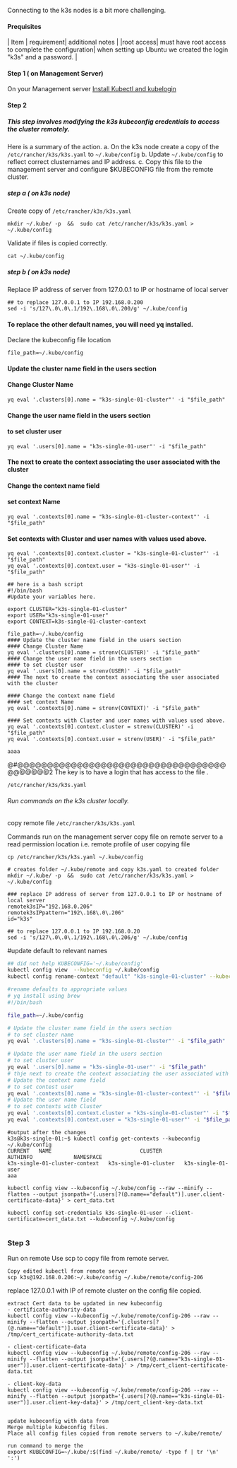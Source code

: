 
Connecting to the k3s nodes is a bit more challenging.


#### Prequisites

| Item | requirement| additional notes |
|root access| must have root access to complete the configuration| when setting up Ubuntu we created the login "k3s" and a password. |

#### Step 1 ( on Management Server)
On your Management server 
[Install Kubectl and kubelogin](/k3s-setup/Part-003-PreRequisites.md)

#### Step 2 
##### This step involves modifying the k3s kubeconfig credentials to access the cluster remotely.
Here is a summary of the action.
a. On the k3s node create a copy of the `/etc/rancher/k3s/k3s.yaml` to `~/.kube/config`
b. Update  `~/.kube/config` to reflect correct clusternames and IP address.
c. Copy this file to the management server and configure $KUBECONFIG file from the remote cluster.

##### step a ( on k3s node)

Create copy of `/etc/rancher/k3s/k3s.yaml`
```
mkdir ~/.kube/ -p  &&  sudo cat /etc/rancher/k3s/k3s.yaml > ~/.kube/config
```
Validate if files is copied correctly.
```
cat ~/.kube/config
```
##### step b ( on k3s node)
Replace IP address of server from 127.0.0.1 to IP or hostname of local server
```
## to replace 127.0.0.1 to IP 192.168.0.200    
sed -i 's/127\.0\.0\.1/192\.168\.0\.200/g' ~/.kube/config  
```
#### To replace the other default names, you will need yq installed.
Declare the kubeconfig file location
```
file_path=~/.kube/config
```
#### Update the cluster name field in the users section

#### Change Cluster Name
```
yq eval '.clusters[0].name = "k3s-single-01-cluster"' -i "$file_path"
```
#### Change the user name field in the users section
#### to set cluster user
```
yq eval '.users[0].name = "k3s-single-01-user"' -i "$file_path"
```
#### The next to create the context associating the user associated with the cluster

#### Change the context name field
#### set context Name
```
yq eval '.contexts[0].name = "k3s-single-01-cluster-context"' -i "$file_path"
```

#### Set contexts with Cluster and user names with values used above. 
```
yq eval '.contexts[0].context.cluster = "k3s-single-01-cluster"' -i "$file_path"
yq eval '.contexts[0].context.user = "k3s-single-01-user"' -i "$file_path"
```

```
## here is a bash script 
#!/bin/bash
#Update your variables here.

export CLUSTER="k3s-single-01-cluster"
export USER="k3s-single-01-user"
export CONTEXT=k3s-single-01-cluster-context

file_path=~/.kube/config
#### Update the cluster name field in the users section
#### Change Cluster Name
yq eval '.clusters[0].name = strenv(CLUSTER)' -i "$file_path"
#### Change the user name field in the users section
#### to set cluster user
yq eval '.users[0].name = strenv(USER)' -i "$file_path"
#### The next to create the context associating the user associated with the cluster

#### Change the context name field
#### set context Name
yq eval '.contexts[0].name = strenv(CONTEXT)' -i "$file_path"

#### Set contexts with Cluster and user names with values used above. 
yq eval '.contexts[0].context.cluster = strenv(CLUSTER)' -i "$file_path"
yq eval '.contexts[0].context.user = strenv(USER)' -i "$file_path"

aaaa
```

@#@@@@@@@@@@@@@@@@@@@@@@@@@@@@@@@@@@@@@@@@@@2
The key is to have a login that has access to the file .
```
/etc/rancher/k3s/k3s.yaml
```

######  Run commands on the k3s cluster locally.


copy remote file `/etc/rancher/k3s/k3s.yaml` 


Commands run on the management server 
copy file on remote server to a read permission location i.e. remote profile of user copying file
```
cp /etc/rancher/k3s/k3s.yaml ~/.kube/config
 
# creates folder ~/.kube/remote and copy k3s.yaml to created folder
mkdir ~/.kube/ -p  &&  sudo cat /etc/rancher/k3s/k3s.yaml > ~/.kube/config

### replace IP address of server from 127.0.0.1 to IP or hostname of local server
remotek3sIP="192.168.0.206"
remotek3sIPpattern="192\.168\.0\.206"
id="k3s"

## to replace 127.0.0.1 to IP 192.168.0.20    
sed -i 's/127\.0\.0\.1/192\.168\.0\.206/g' ~/.kube/config  

```

#update default to relevant names
``` bash
## did not help KUBECONFIG='~/.kube/config'
kubectl config view  --kubeconfig ~/.kube/config
kubectl config rename-context "default" "k3s-single-01-cluster" --kubeconfig ~/.kube/config

#rename defaults to appropriate values 
# yq install using brew
#!/bin/bash

file_path=~/.kube/config

# Update the cluster name field in the users section
# to set cluster name
yq eval '.clusters[0].name = "k3s-single-01-cluster"' -i "$file_path"

# Update the user name field in the users section
# to set cluster user
yq eval '.users[0].name = "k3s-single-01-user"' -i "$file_path"
# thje next to create the context associating the user associated with the cluster
# Update the context name field
# to set contest user
yq eval '.contexts[0].name = "k3s-single-01-cluster-context"' -i "$file_path"
# Update the user name field
# to set contexts with Cluster 
yq eval '.contexts[0].context.cluster = "k3s-single-01-cluster"' -i "$file_path"
yq eval '.contexts[0].context.user = "k3s-single-01-user"' -i "$file_path"

```

```
#output after the changes
k3s@k3s-single-01:~$ kubectl config get-contexts --kubeconfig ~/.kube/config
CURRENT   NAME                            CLUSTER                 AUTHINFO             NAMESPACE
k3s-single-01-cluster-context   k3s-single-01-cluster   k3s-single-01-user
aaa

```


```
kubectl config view --kubeconfig ~/.kube/config --raw --minify --flatten --output jsonpath='{.users[?(@.name=="default")].user.client-certificate-data}' > cert_data.txt

kubectl config set-credentials k3s-single-01-user --client-certificate=cert_data.txt --kubeconfig ~/.kube/config


```

### Step 3

Run on remote
Use scp to copy file from remote server.
```
Copy edited kubectl from remote server
scp k3s@192.168.0.206:~/.kube/config ~/.kube/remote/config-206

```



replace 127.0.0.1 with IP of remote cluster on the config file copied.

```
extract Cert data to be updated in new kubeconfig
- certificate-authority-data
kubectl config view --kubeconfig ~/.kube/remote/config-206 --raw --minify --flatten --output jsonpath='{.clusters[?(@.name=="default")].user.client-certificate-data}' > /tmp/cert_certificate-authority-data.txt

- client-certificate-data
kubectl config view --kubeconfig ~/.kube/remote/config-206 --raw --minify --flatten --output jsonpath='{.users[?(@.name=="k3s-single-01-user")].user.client-certificate-data}' > /tmp/cert_client-certificate-data.txt

- client-key-data
kubectl config view --kubeconfig ~/.kube/remote/config-206 --raw --minify --flatten --output jsonpath='{.users[?(@.name=="k3s-single-01-user")].user.client-key-data}' > /tmp/cert_client-key-data.txt
 
```


```
update kubeconfig with data from 
Merge multiple kubeconfig files.
Place all config files copied from remote servers to ~/.kube/remote/

run command to merge the 
export KUBECONFIG=~/.kube/:$(find ~/.kube/remote/ -type f | tr '\n' ':')


```
